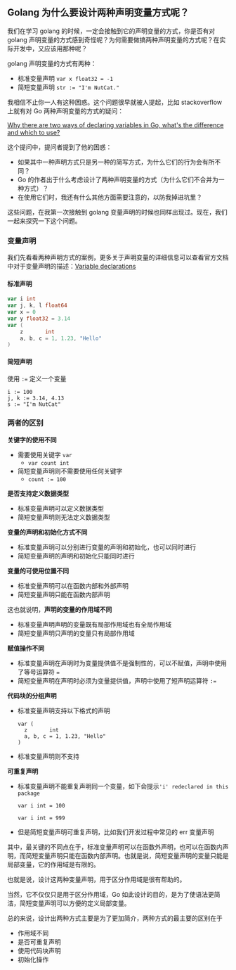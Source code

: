 ## Golang 为什么要设计两种声明变量方式呢？

我们在学习 golang 的时候，一定会接触到它的声明变量的方式，你是否有对 golang 声明变量的方式感到奇怪呢？为何需要做搞两种声明变量的方式呢？在实际开发中，又应该用那种呢？

golang 声明变量的方式有两种：

- 标准变量声明 `var x float32 = -1`
- 简短变量声明 `str := "I'm NutCat."`

我相信不止你一人有这种困惑。这个问题很早就被人提起，比如 stackoverflow 上就有对 Go 两种声明变量的方式的疑问：

[Why there are two ways of declaring variables in Go, what's the difference and which to use?](https://stackoverflow.com/questions/27919359/why-there-are-two-ways-of-declaring-variables-in-go-whats-the-difference-and-w)

这个提问中，提问者提到了他的困惑：

- 如果其中一种声明方式只是另一种的简写方式，为什么它们的行为会有所不同？
- Go 的作者出于什么考虑设计了两种声明变量的方式（为什么它们不合并为一种方式）？
- 在使用它们时，我还有什么其他方面需要注意的，以防我掉进坑里？

这些问题，在我第一次接触到 golang 变量声明的时候也同样出现过。现在，我们一起来探究一下这个问题。

### 变量声明

我们先看看两种声明方式的案例，更多关于声明变量的详细信息可以查看官方文档中对于变量声明的描述：[Variable declarations](https://go.dev/ref/spec#Variable_declarations)

#### **标准声明**

```go
var i int
var j, k, l float64
var x = 0
var y float32 = 3.14
var (
	z       int
	a, b, c = 1, 1.23, "Hello"
)
```

#### **简短声明**

使用 `:=` 定义一个变量

```
i := 100
j, k := 3.14, 4.13
s := "I'm NutCat"
```

### 两者的区别

**关键字的使用不同**

- 需要使用关键字 `var`
  - `var count int`
- 简短变量声明则不需要使用任何关键字
  - `count := 100`

**是否支持定义数据类型**

- 标准变量声明可以定义数据类型
- 简短变量声明则无法定义数据类型

**变量的声明和初始化方式不同**

- 标准变量声明可以分别进行变量的声明和初始化，也可以同时进行
- 简短变量声明的声明和初始化只能同时进行

**变量的可使用位置不同**

- 标准变量声明可以在函数内部和外部声明
- 简短变量声明只能在函数内部声明

这也就说明，**声明的变量的作用域不同**

- 标准变量声明声明的变量既有局部作用域也有全局作用域
- 简短变量声明只声明的变量只有局部作用域

**赋值操作不同**

- 标准变量声明在声明时为变量提供值不是强制性的，可以不赋值，声明中使用了等号运算符 `=`
- 简短变量声明在声明时必须为变量提供值，声明中使用了短声明运算符 `:=`

**代码块的分组声明**

- 标准变量声明支持以下格式的声明

  ```
  var (
  	z       int
  	a, b, c = 1, 1.23, "Hello"
  )
  ```

- 标准变量声明则不支持

**可重复声明**

- 标准变量声明不能重复声明同一个变量，如下会提示`'i' redeclared in this package`

  ```
  var i int = 100
  
  var i int = 999
  ```

- 但是简短变量声明可重复声明，比如我们开发过程中常见的 err 变量声明

其中，最关键的不同点在于，标准变量声明可以在函数外声明，也可以在函数内声明，而简短变量声明只能在函数内部声明。也就是说，简短变量声明的变量只能是局部变量，它的作用域是有限的。

也就是说，设计这两种变量声明，用于区分作用域是很有帮助的。

当然，它不仅仅只是用于区分作用域，Go 如此设计的目的，是为了使语法更简洁，简短变量声明可以方便的定义局部变量。

总的来说，设计出两种方式主要是为了更加简介，两种方式的最主要的区别在于

- 作用域不同
- 是否可重复声明
- 使用代码块声明
- 初始化操作

